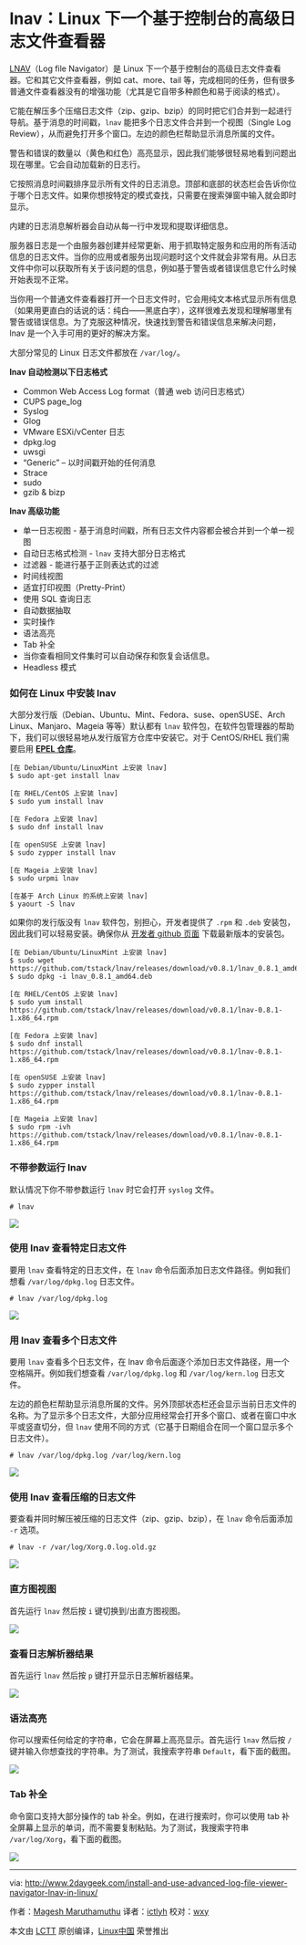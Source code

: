lnav：Linux 下一个基于控制台的高级日志文件查看器
============================================================

[LNAV][3]（Log file Navigator）是 Linux 下一个基于控制台的高级日志文件查看器。它和其它文件查看器，例如 cat、more、tail 等，完成相同的任务，但有很多普通文件查看器没有的增强功能（尤其是它自带多种颜色和易于阅读的格式）。

它能在解压多个压缩日志文件（zip、gzip、bzip）的同时把它们合并到一起进行导航。基于消息的时间戳，`lnav` 能把多个日志文件合并到一个视图（Single Log Review），从而避免打开多个窗口。左边的颜色栏帮助显示消息所属的文件。

警告和错误的数量以（黄色和红色）高亮显示，因此我们能够很轻易地看到问题出现在哪里。它会自动加载新的日志行。

它按照消息时间戳排序显示所有文件的日志消息。顶部和底部的状态栏会告诉你位于哪个日志文件。如果你想按特定的模式查找，只需要在搜索弹窗中输入就会即时显示。

内建的日志消息解析器会自动从每一行中发现和提取详细信息。

服务器日志是一个由服务器创建并经常更新、用于抓取特定服务和应用的所有活动信息的日志文件。当你的应用或者服务出现问题时这个文件就会非常有用。从日志文件中你可以获取所有关于该问题的信息，例如基于警告或者错误信息它什么时候开始表现不正常。

当你用一个普通文件查看器打开一个日志文件时，它会用纯文本格式显示所有信息（如果用更直白的话说的话：纯白——黑底白字），这样很难去发现和理解哪里有警告或错误信息。为了克服这种情况，快速找到警告和错误信息来解决问题， lnav 是一个入手可用的更好的解决方案。

大部分常见的 Linux 日志文件都放在 `/var/log/`。

**lnav 自动检测以下日志格式**

*   Common Web Access Log format（普通 web 访问日志格式）
*   CUPS page_log
*   Syslog
*   Glog
*   VMware ESXi/vCenter 日志
*   dpkg.log
*   uwsgi
*   “Generic” – 以时间戳开始的任何消息
*   Strace
*   sudo
*   gzib & bizp

**lnav 高级功能**

*	单一日志视图 - 基于消息时间戳，所有日志文件内容都会被合并到一个单一视图
*	自动日志格式检测 - `lnav` 支持大部分日志格式
*	过滤器 - 能进行基于正则表达式的过滤
*	时间线视图
*	适宜打印视图（Pretty-Print）
*	使用 SQL 查询日志
*	自动数据抽取
*	实时操作
*	语法高亮
*	Tab 补全
*	当你查看相同文件集时可以自动保存和恢复会话信息。
*	Headless 模式

### 如何在 Linux 中安装 lnav

大部分发行版（Debian、Ubuntu、Mint、Fedora、suse、openSUSE、Arch Linux、Manjaro、Mageia 等等）默认都有 `lnav` 软件包，在软件包管理器的帮助下，我们可以很轻易地从发行版官方仓库中安装它。对于 CentOS/RHEL 我们需要启用 **[EPEL 仓库][1]**。

```
[在 Debian/Ubuntu/LinuxMint 上安装 lnav]
$ sudo apt-get install lnav

[在 RHEL/CentOS 上安装 lnav]
$ sudo yum install lnav

[在 Fedora 上安装 lnav]
$ sudo dnf install lnav

[在 openSUSE 上安装 lnav]
$ sudo zypper install lnav

[在 Mageia 上安装 lnav]
$ sudo urpmi lnav

[在基于 Arch Linux 的系统上安装 lnav]
$ yaourt -S lnav
```

如果你的发行版没有 `lnav` 软件包，别担心，开发者提供了 `.rpm` 和 `.deb` 安装包，因此我们可以轻易安装。确保你从 [开发者 github 页面][4] 下载最新版本的安装包。

```
[在 Debian/Ubuntu/LinuxMint 上安装 lnav]
$ sudo wget https://github.com/tstack/lnav/releases/download/v0.8.1/lnav_0.8.1_amd64.deb
$ sudo dpkg -i lnav_0.8.1_amd64.deb

[在 RHEL/CentOS 上安装 lnav]
$ sudo yum install https://github.com/tstack/lnav/releases/download/v0.8.1/lnav-0.8.1-1.x86_64.rpm

[在 Fedora 上安装 lnav]
$ sudo dnf install https://github.com/tstack/lnav/releases/download/v0.8.1/lnav-0.8.1-1.x86_64.rpm

[在 openSUSE 上安装 lnav]
$ sudo zypper install https://github.com/tstack/lnav/releases/download/v0.8.1/lnav-0.8.1-1.x86_64.rpm

[在 Mageia 上安装 lnav]
$ sudo rpm -ivh https://github.com/tstack/lnav/releases/download/v0.8.1/lnav-0.8.1-1.x86_64.rpm
```

### 不带参数运行 lnav

默认情况下你不带参数运行 `lnav` 时它会打开 `syslog` 文件。

```
# lnav
```

[
 ![](http://www.2daygeek.com/wp-content/uploads/2017/01/lnav-advanced-log-file-viewer-1.png) 
][5]

### 使用 lnav 查看特定日志文件

要用 `lnav` 查看特定的日志文件，在 `lnav` 命令后面添加日志文件路径。例如我们想看 `/var/log/dpkg.log` 日志文件。

```
# lnav /var/log/dpkg.log
```

[
 ![](http://www.2daygeek.com/wp-content/uploads/2017/01/lnav-advanced-log-file-viewer-2.png) 
][6]

### 用 lnav 查看多个日志文件

要用 `lnav` 查看多个日志文件，在 lnav 命令后面逐个添加日志文件路径，用一个空格隔开。例如我们想查看 `/var/log/dpkg.log` 和 `/var/log/kern.log` 日志文件。

左边的颜色栏帮助显示消息所属的文件。另外顶部状态栏还会显示当前日志文件的名称。为了显示多个日志文件，大部分应用经常会打开多个窗口、或者在窗口中水平或竖直切分，但 `lnav` 使用不同的方式（它基于日期组合在同一个窗口显示多个日志文件）。

```
# lnav /var/log/dpkg.log /var/log/kern.log
```

[
 ![](http://www.2daygeek.com/wp-content/uploads/2017/01/lnav-advanced-log-file-viewer-3.png) 
][7]

### 使用 lnav 查看压缩的日志文件

要查看并同时解压被压缩的日志文件（zip、gzip、bzip），在 `lnav` 命令后面添加 `-r` 选项。

```
# lnav -r /var/log/Xorg.0.log.old.gz
```

[
 ![](http://www.2daygeek.com/wp-content/uploads/2017/01/lnav-advanced-log-file-viewer-6.png) 
][8]

### 直方图视图

首先运行 `lnav` 然后按 `i` 键切换到/出直方图视图。

[
 ![](http://www.2daygeek.com/wp-content/uploads/2017/01/lnav-advanced-log-file-viewer-4.png) 
][9]

### 查看日志解析器结果

首先运行 `lnav` 然后按 `p` 键打开显示日志解析器结果。

[
 ![](http://www.2daygeek.com/wp-content/uploads/2017/01/lnav-advanced-log-file-viewer-5.png) 
][10]

### 语法高亮

你可以搜索任何给定的字符串，它会在屏幕上高亮显示。首先运行 `lnav` 然后按 `/` 键并输入你想查找的字符串。为了测试，我搜索字符串 `Default`，看下面的截图。

[
 ![](http://www.2daygeek.com/wp-content/uploads/2017/01/lnav-advanced-log-file-viewer-7.png) 
][11]

### Tab 补全

命令窗口支持大部分操作的 tab 补全。例如，在进行搜索时，你可以使用 tab 补全屏幕上显示的单词，而不需要复制粘贴。为了测试，我搜索字符串 `/var/log/Xorg`，看下面的截图。

[
 ![](http://www.2daygeek.com/wp-content/uploads/2017/01/lnav-advanced-log-file-viewer-8.png) 
][12]


--------------------------------------------------------------------------------

via: http://www.2daygeek.com/install-and-use-advanced-log-file-viewer-navigator-lnav-in-linux/

作者：[Magesh Maruthamuthu][a]
译者：[ictlyh](https://github.com/ictlyh)
校对：[wxy](https://github.com/wxy)

本文由 [LCTT](https://github.com/LCTT/TranslateProject) 原创编译，[Linux中国](https://linux.cn/) 荣誉推出

[a]:http://www.2daygeek.com/author/magesh/
[1]:http://www.2daygeek.com/install-enable-epel-repository-on-rhel-centos-scientific-linux-oracle-linux/
[2]:http://www.2daygeek.com/author/magesh/
[3]:http://lnav.org/
[4]:https://github.com/tstack/lnav/releases
[5]:http://www.2daygeek.com/wp-content/uploads/2017/01/lnav-advanced-log-file-viewer-1.png
[6]:http://www.2daygeek.com/wp-content/uploads/2017/01/lnav-advanced-log-file-viewer-2.png
[7]:http://www.2daygeek.com/wp-content/uploads/2017/01/lnav-advanced-log-file-viewer-3.png
[8]:http://www.2daygeek.com/wp-content/uploads/2017/01/lnav-advanced-log-file-viewer-6.png
[9]:http://www.2daygeek.com/wp-content/uploads/2017/01/lnav-advanced-log-file-viewer-4.png
[10]:http://www.2daygeek.com/wp-content/uploads/2017/01/lnav-advanced-log-file-viewer-5.png
[11]:http://www.2daygeek.com/wp-content/uploads/2017/01/lnav-advanced-log-file-viewer-7.png
[12]:http://www.2daygeek.com/wp-content/uploads/2017/01/lnav-advanced-log-file-viewer-8.png
